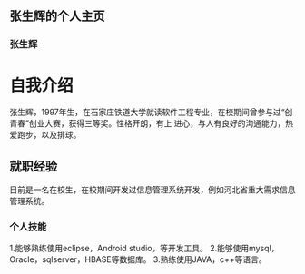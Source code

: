 ## 张生辉的个人主页


### 张生辉

# 自我介绍
  张生辉，1997年生，在石家庄铁道大学就读软件工程专业，在校期间曾参与过“创青春”创业大赛，获得三等奖。性格开朗，有上
  进心，与人有良好的沟通能力，热爱跑步，以及排球。
## 就职经验
  目前是一名在校生，在校期间开发过信息管理系统开发，例如河北省重大需求信息管理系统。
### 个人技能
  1.能够熟练使用eclipse，Android studio，等开发工具。
  2.能够使用mysql，Oracle，sqlserver，HBASE等数据库。
  3.熟练使用JAVA，c++等语言。






